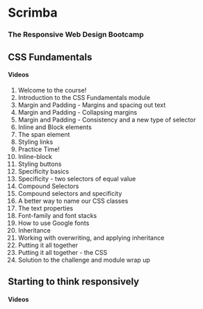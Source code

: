 # Scrimba
### The Responsive Web Design Bootcamp


## CSS Fundamentals ##
#### Videos
 1.  Welcome to the course!
 2.  Introduction to the CSS Fundamentals module
 3.  Margin and Padding - Margins and spacing out text
 4.  Margin and Padding - Collapsing margins
 5.  Margin and Padding - Consistency and a new type of selector
 6.  Inline and Block elements
 7.  The span element
 8.  Styling links
 9.  Practice Time!
 10. Inline-block
 11. Styling buttons
 12. Specificity basics
 13. Specificity - two selectors of equal value
 14. Compound Selectors
 15. Compound selectors and specificity
 16. A better way to name our CSS classes
 17. The text properties
 18. Font-family and font stacks
 19. How to use Google fonts
 20. Inheritance
 21. Working with overwriting, and applying inheritance
 22. Putting it all together
 13. Putting it all together - the CSS
 14. Solution to the challenge and module wrap up

## Starting to think responsively
#### Videos


